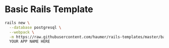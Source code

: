 # Basic Rails Template

```bash
rails new \
  --database postgresql \
  --webpack \
  -m https://raw.githubusercontent.com/haumer/rails-templates/master/basic.rb \
  YOUR APP NAME HERE
```
